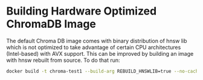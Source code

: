# Building Hardware Optimized ChromaDB Image

The default Chroma DB image comes with binary distribution of hnsw lib which is not optimized to take advantage of
certain CPU architectures (Intel-based) with AVX support. This can be improved by building an image with hnsw rebuilt
from source. To do that run:

```bash
docker build -t chroma-test1 --build-arg REBUILD_HNSWLIB=true --no-cache .
```
